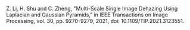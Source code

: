 Z. Li, H. Shu and C. Zheng, "Multi-Scale Single Image Dehazing Using Laplacian and Gaussian Pyramids," in IEEE Transactions on Image Processing, vol. 30, pp. 9270-9279, 2021, doi: 10.1109/TIP.2021.3123551.
